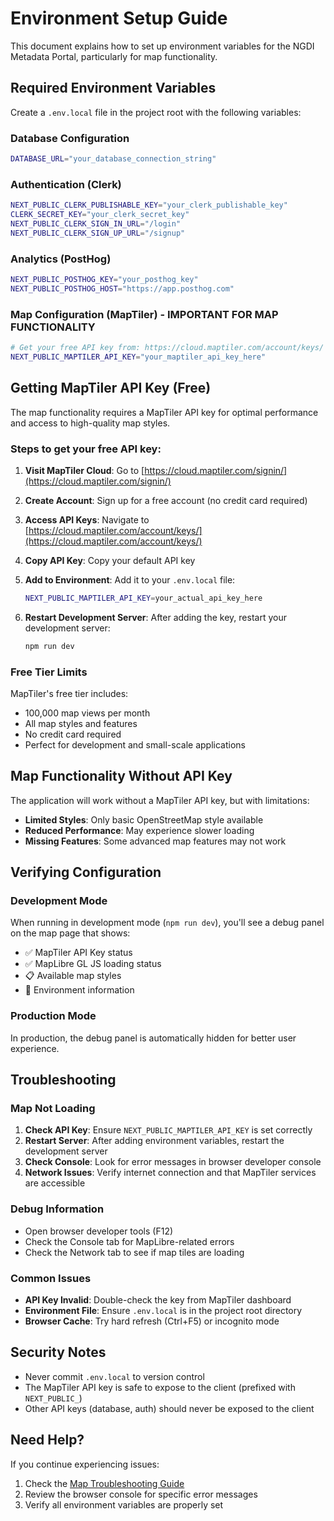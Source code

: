 # Environment Setup Guide

This document explains how to set up environment variables for the NGDI Metadata Portal, particularly for map functionality.

## Required Environment Variables

Create a `.env.local` file in the project root with the following variables:

### Database Configuration
```bash
DATABASE_URL="your_database_connection_string"
```

### Authentication (Clerk)
```bash
NEXT_PUBLIC_CLERK_PUBLISHABLE_KEY="your_clerk_publishable_key"
CLERK_SECRET_KEY="your_clerk_secret_key"
NEXT_PUBLIC_CLERK_SIGN_IN_URL="/login"
NEXT_PUBLIC_CLERK_SIGN_UP_URL="/signup"
```

### Analytics (PostHog)
```bash
NEXT_PUBLIC_POSTHOG_KEY="your_posthog_key"
NEXT_PUBLIC_POSTHOG_HOST="https://app.posthog.com"
```

### Map Configuration (MapTiler) - **IMPORTANT FOR MAP FUNCTIONALITY**
```bash
# Get your free API key from: https://cloud.maptiler.com/account/keys/
NEXT_PUBLIC_MAPTILER_API_KEY="your_maptiler_api_key_here"
```

## Getting MapTiler API Key (Free)

The map functionality requires a MapTiler API key for optimal performance and access to high-quality map styles.

### Steps to get your free API key:

1. **Visit MapTiler Cloud**: Go to [https://cloud.maptiler.com/signin/](https://cloud.maptiler.com/signin/)

2. **Create Account**: Sign up for a free account (no credit card required)

3. **Access API Keys**: Navigate to [https://cloud.maptiler.com/account/keys/](https://cloud.maptiler.com/account/keys/)

4. **Copy API Key**: Copy your default API key

5. **Add to Environment**: Add it to your `.env.local` file:
   ```bash
   NEXT_PUBLIC_MAPTILER_API_KEY=your_actual_api_key_here
   ```

6. **Restart Development Server**: After adding the key, restart your development server:
   ```bash
   npm run dev
   ```

### Free Tier Limits

MapTiler's free tier includes:
- 100,000 map views per month
- All map styles and features
- No credit card required
- Perfect for development and small-scale applications

## Map Functionality Without API Key

The application will work without a MapTiler API key, but with limitations:
- **Limited Styles**: Only basic OpenStreetMap style available
- **Reduced Performance**: May experience slower loading
- **Missing Features**: Some advanced map features may not work

## Verifying Configuration

### Development Mode
When running in development mode (`npm run dev`), you'll see a debug panel on the map page that shows:
- ✅ MapTiler API Key status
- ✅ MapLibre GL JS loading status
- 📋 Available map styles
- 🔧 Environment information

### Production Mode
In production, the debug panel is automatically hidden for better user experience.

## Troubleshooting

### Map Not Loading
1. **Check API Key**: Ensure `NEXT_PUBLIC_MAPTILER_API_KEY` is set correctly
2. **Restart Server**: After adding environment variables, restart the development server
3. **Check Console**: Look for error messages in browser developer console
4. **Network Issues**: Verify internet connection and that MapTiler services are accessible

### Debug Information
- Open browser developer tools (F12)
- Check the Console tab for MapLibre-related errors
- Check the Network tab to see if map tiles are loading

### Common Issues
- **API Key Invalid**: Double-check the key from MapTiler dashboard
- **Environment File**: Ensure `.env.local` is in the project root directory
- **Browser Cache**: Try hard refresh (Ctrl+F5) or incognito mode

## Security Notes

- Never commit `.env.local` to version control
- The MapTiler API key is safe to expose to the client (prefixed with `NEXT_PUBLIC_`)
- Other API keys (database, auth) should never be exposed to the client

## Need Help?

If you continue experiencing issues:
1. Check the [Map Troubleshooting Guide](./map-troubleshooting.md)
2. Review the browser console for specific error messages
3. Verify all environment variables are properly set 